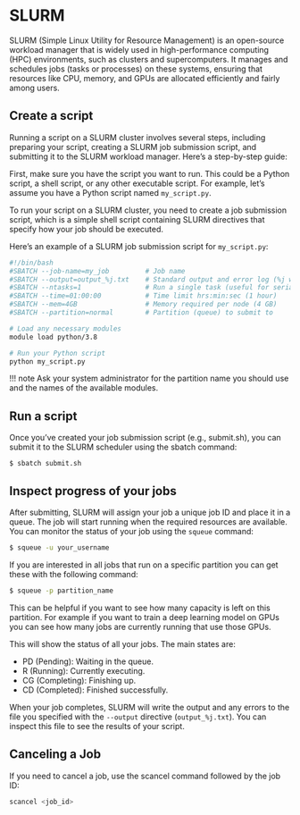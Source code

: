 # SLURM

SLURM (Simple Linux Utility for Resource Management) is an open-source workload manager that is widely used in high-performance computing (HPC) environments, such as clusters and supercomputers. It manages and schedules jobs (tasks or processes) on these systems, ensuring that resources like CPU, memory, and GPUs are allocated efficiently and fairly among users.

## Create a script

Running a script on a SLURM cluster involves several steps, including preparing your script, creating a SLURM job submission script, and submitting it to the SLURM workload manager. Here’s a step-by-step guide:

First, make sure you have the script you want to run. This could be a Python script, a shell script, or any other executable script. For example, let’s assume you have a Python script named `my_script.py`.

To run your script on a SLURM cluster, you need to create a job submission script, which is a simple shell script containing SLURM directives that specify how your job should be executed.

Here’s an example of a SLURM job submission script for `my_script.py`:

```bash
#!/bin/bash
#SBATCH --job-name=my_job         # Job name
#SBATCH --output=output_%j.txt    # Standard output and error log (%j will be replaced by job ID)
#SBATCH --ntasks=1                # Run a single task (useful for serial jobs)
#SBATCH --time=01:00:00           # Time limit hrs:min:sec (1 hour)
#SBATCH --mem=4GB                 # Memory required per node (4 GB)
#SBATCH --partition=normal        # Partition (queue) to submit to

# Load any necessary modules
module load python/3.8

# Run your Python script
python my_script.py
```

!!! note
    Ask your system administrator for the partition name you should use and the names of the available modules.

## Run a script

Once you’ve created your job submission script (e.g., submit.sh), you can submit it to the SLURM scheduler using the sbatch command:

```
$ sbatch submit.sh
```

## Inspect progress of your jobs

After submitting, SLURM will assign your job a unique job ID and place it in a queue. The job will start running when the required resources are available. You can monitor the status of your job using the `squeue` command:

```bash
$ squeue -u your_username
```

If you are interested in all jobs that run on a specific partition you can get these with the following command:

```bash
$ squeue -p partition_name
```

This can be helpful if you want to see how many capacity is left on this partition. For example if you want to train a deep learning model on GPUs you can see how many jobs are currently running that use those GPUs.


This will show the status of all your jobs. The main states are:

- PD (Pending): Waiting in the queue.
- R (Running): Currently executing.
- CG (Completing): Finishing up.
- CD (Completed): Finished successfully.

When your job completes, SLURM will write the output and any errors to the file you specified with the `--output` directive (`output_%j.txt`). You can inspect this file to see the results of your script.

## Canceling a Job

If you need to cancel a job, use the scancel command followed by the job ID:

```bash
scancel <job_id>
```